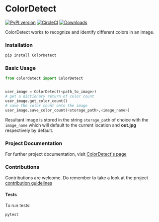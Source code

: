 # ColorDetect


[![PyPI version](https://badge.fury.io/py/ColorDetect.svg)](https://pypi.org/project/ColorDetect/)
[![CircleCI](https://circleci.com/gh/MarvinKweyu/ColorDetect.svg?style=svg)](https://circleci.com/gh/MarvinKweyu/ColorDetect)
[![Downloads](https://pepy.tech/badge/colordetect)](https://pypi.org/project/ColorDetect/)


ColorDetect works to recognize and identify different colors in an image.


### Installation

```bash
pip install ColorDetect
```

### Basic Usage
```python
from colordetect import ColorDetect


user_image = ColorDetect(<path_to_image>)
# get a dictionary return of color count
user_image.get_color_count()
# save the color count onto the image
user_image.save_color_count(<storage_path>,<image_name>)

```

Resultant image is stored in the string `storage_path` of choice with the `image_name` which will default to the current location and **out.jpg** respectively by default.

### Project Documentation

For further project documentation, visit [ColorDetect's page](https://colordetect.readthedocs.io/en/latest/) 

### Contributions

Contributions are welcome.
Do remember to take a look at the project [contribution guidelines](CONTRIBUTING.rst)

#### Tests
To run tests:
```bash
pytest 
```
